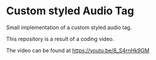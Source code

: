 # Custom styled Audio Tag

Small implementation of a custom styled audio tag.

This repository is a result of a coding video.

The video can be found at https://youtu.be/8_S4rnHk9GM
